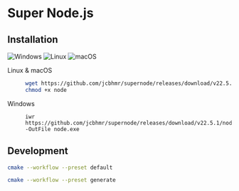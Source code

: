 # Super Node.js

## Installation

![Windows](https://img.shields.io/static/v1?style=for-the-badge&message=Windows&color=0078D4&logo=Windows&logoColor=FFFFFF&label=)
![Linux](https://img.shields.io/static/v1?style=for-the-badge&message=Linux&color=222222&logo=Linux&logoColor=FCC624&label=)
![macOS](https://img.shields.io/static/v1?style=for-the-badge&message=macOS&color=000000&logo=macOS&logoColor=FFFFFF&label=)

<dl>
<dt>Linux & macOS
<dd>

```sh
wget https://github.com/jcbhmr/supernode/releases/download/v22.5.1/node
chmod +x node
```

<dt>Windows
<dd>

```pwsh
iwr https://github.com/jcbhmr/supernode/releases/download/v22.5.1/node -OutFile node.exe
```

</dl>

## Development

```sh
cmake --workflow --preset default
```

```sh
cmake --workflow --preset generate
```
